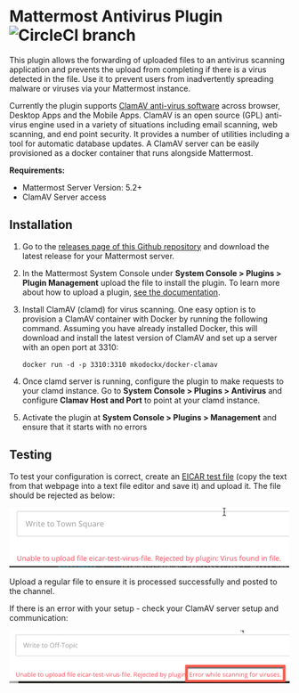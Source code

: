 # Mattermost Antivirus Plugin ![CircleCI branch](https://img.shields.io/circleci/project/github/mattermost/mattermost-plugin-antivirus/master.svg)

This plugin allows the forwarding of uploaded files to an antivirus scanning application and prevents the upload from completing if there is a virus detected in the file. Use it to prevent users from inadvertently spreading malware or viruses via your Mattermost instance. 

Currently the plugin supports [ClamAV anti-virus software](https://www.clamav.net/) across browser, Desktop Apps and the Mobile Apps. ClamAV is an open source (GPL) anti-virus engine used in a variety of situations including email scanning, web scanning, and end point security. It provides a number of utilities including a tool for automatic database updates. A ClamAV server can be easily provisioned as a docker container that runs alongside Mattermost. 

**Requirements:**

- Mattermost Server Version: 5.2+
- ClamAV Server access

## Installation

1. Go to the [releases page of this Github repository](https://github.com/mattermost/mattermost-plugin-antivirus/releases) and download the latest release for your Mattermost server.
2. In the Mattermost System Console under **System Console > Plugins > Plugin Management** upload the file to install the plugin. To learn more about how to upload a plugin, [see the documentation](https://docs.mattermost.com/administration/plugins.html#plugin-uploads).
3. Install ClamAV (clamd) for virus scanning. One easy option is to provision a ClamAV container with Docker by running the following command.  Assuming you have already installed Docker, this will download and install the latest version of ClamAV and set up a server with an open port at 3310:

   ```
   docker run -d -p 3310:3310 mkodockx/docker-clamav
   ```

4. Once clamd server is running, configure the plugin to make requests to your clamd instance. Go to **System Console > Plugins > Antivirus** and configure **Clamav Host and Port** to point at your clamd instance.  
5. Activate the plugin at **System Console > Plugins > Management** and ensure that it starts with no errors


## Testing

To test your configuration is correct, create an [EICAR test file](https://2016.eicar.org/86-0-Intended-use.html) (copy the text from that webpage into a text file editor and save it) and upload it. The file should be rejected as below:

![Screenshot of Anti-virus in action](/2019-07-26_13-56-13.png)

Upload a regular file to ensure it is processed successfully and posted to the channel.

If there is an error with your setup - check your ClamAV server setup and communication:

![Screenshot of Anti-virus plugin showing a server error](/2019-07-26_11-52-33.png)




